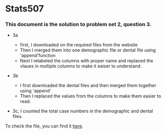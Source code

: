 # Stats507
### This document is the solution to problem set 2, question 3.

* 3a 
    * first, I downloaded on the required files from the website
    * Then I merged them into one demographic file or dental file using 'append'function
    * Next I relabeled the columns with proper name and replaced the vlaues in multiple columns to make it eaiser to understand.

* 3b 
    * I first downloaded the dental files and then merged them together using 'append'
    * Then I replaced the values from the columns to make them easier to read.

* 3c, I counted the total case numbers in the demographic and dental files. 

To check the file, you can find it [here](https://github.com/boyazh/Stats507/blob/main/PS2_Q3.ipynb).    


